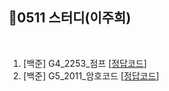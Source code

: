 ## 📘0511 스터디(이주희)
</br>

1. [백준] G4_2253_점프 [[정답코드](G4_2253_점프.md)]
2. [백준] G5_2011_암호코드 [[정답코드](G5_2011_암호코드.md)]
